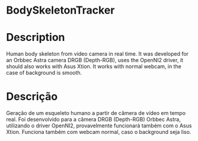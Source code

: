 # BodySkeletonTracker
# Description
Human body skeleton from video camera in real time. It was developed for an Orbbec Astra camera DRGB (Depth-RGB), uses the OpenNI2 driver, it should also works with Asus Xtion. It works with normal webcam, in the case of background is smooth.

# Descrição
Geração de um esqueleto humano a partir de câmera de vídeo em tempo real. Foi desenvolvido para a câmera DRGB (Depth-RGB) Orbbec Astra, utilizando o driver OpenNI2, provavelmente funcionará também com o Asus Xtion. Funciona também com webcam normal, caso o background seja liso.
